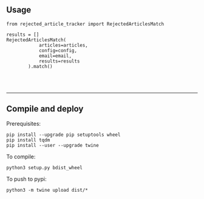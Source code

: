 ## Usage
```
from rejected_article_tracker import RejectedArticlesMatch

results = []
RejectedArticlesMatch(
            articles=articles,
            config=config,
            email=email,
            results=results
        ).match()
```

<br>
<br>

---
## Compile and deploy  

Prerequisites:

```
pip install --upgrade pip setuptools wheel
pip install tqdm
pip install --user --upgrade twine
```

To compile:
```
python3 setup.py bdist_wheel
```

To push to pypi:
```
python3 -m twine upload dist/*
```
